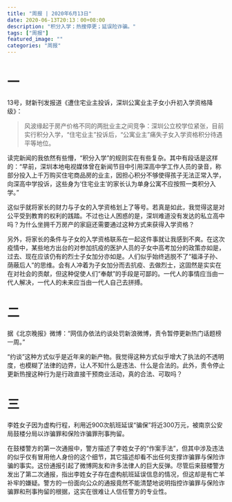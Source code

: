 ```yaml
---
title: "周报 | 2020年6月13日"
date: 2020-06-13T20:13：00+08:00
description: "积分入学；热搜停更；延误险诈骗。"
tags: ["周报"]
featured_image: ""
categories: "周报"
---
```


# 一
13号，财新刊发报道《遭住宅业主投诉，深圳公寓业主子女小升初入学资格降级》：
>风波缘起于房产价格不同的两批业主之间竞争：深圳公立校学位紧张，目前实行积分入学，“住宅业主”投诉后，“公寓业主”痛失子女入学资格积分待遇平等地位。

读完新闻的我依然有些懵，“积分入学”的规则实在有些复杂。其中有段话是这样的：“早前，深圳本地电视媒体曾在新闻节目中引用深高中学工作人员的录音，称部分投入上千万购买住宅商品房的业主，因担心积分不够使得孩子无法正常入学，向深高中学投诉，这些身为‘住宅业主’的家长认为单身公寓不应按照一类积分入学。”

这似乎就将家长的财力与子女的入学资格划上了等号。若真是如此，我觉得这是对公平受到教育的权利的践踏。不过也让人困惑的是，深圳难道没有发达的私立高中吗？为什么坐拥千万房产的家庭还需要通过这种方式来获得入学资格？

另外，将家长的条件与子女的入学资格联系在一起这件事就让我感到不爽。在这次疫情中，某些地方出台的对参加抗疫的医护人员的子女中高考加分的政策亦如是，过去、现在应该仍有的烈士子女加分亦如是。人们似乎始终逃脱不了“福泽子孙、荫蔽后人”的思维。会有人冲着为子女加分而去抗疫、去做烈士，这固然是实实在在对社会的贡献，但这种促使人们“奉献”的手段是可鄙的。一代人的事情应当由一代人解决，一代人的未来应当由一代人自己去拼搏。

# 二
据《北京晚报》微博：“网信办依法约谈处罚新浪微博，责令暂停更新热门话题榜一周。”

“约谈”这种方式似乎是近年来的新产物。我觉得这种方式似乎增大了执法的不透明度，也模糊了法律的边界，让人不知什么是违法、什么是合法的。此外，责令停止更新热搜这种行为是行政直接干预商业活动，真的合法、可取吗？

# 三
李姓女子因为虚构行程，利用近900次航班延误“骗保”将近300万元，被南京公安局鼓楼分局以诈骗罪和保险诈骗罪刑事拘留。

在鼓楼警方的第一次通报中，警方描述了李姓女子的“作案手法”，但其中涉及违法的似乎仅有冒用他人身份的这个细节，其它描述却看不出任何支撑诈骗罪与保险诈骗的事实。这份通报引起了微博网友和许多法律人的巨大反弹。尽管后来鼓楼警方发出了第二次通报，指出李姓女子存在虚构航班延误信息的情况，但这却是有亡羊补牢的嫌疑。警方的一份面向公众的通报竟然不能清楚地说明指控诈骗罪与保险诈骗罪和刑事拘留的根据，这实在很难让人信任警方的专业性。
